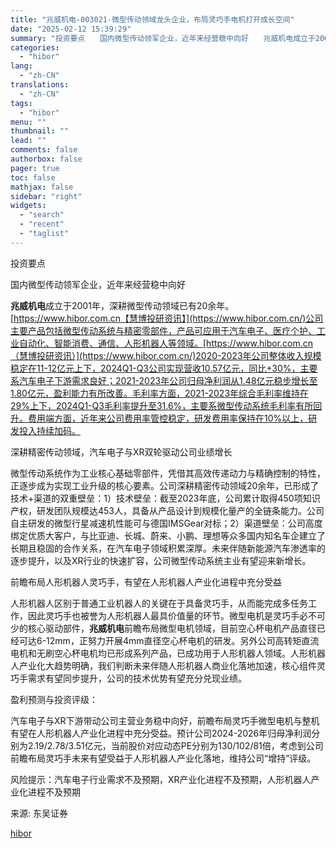 ```yaml
---
title: "兆威机电-003021-微型传动领域龙头企业，布局灵巧手电机打开成长空间"
date: "2025-02-12 15:39:29"
summary: "投资要点　　国内微型传动领军企业，近年来经营稳中向好　　兆威机电成立于2001年，深耕微型传动..."
categories:
  - "hibor"
lang:
  - "zh-CN"
translations:
  - "zh-CN"
tags:
  - "hibor"
menu: ""
thumbnail: ""
lead: ""
comments: false
authorbox: false
pager: true
toc: false
mathjax: false
sidebar: "right"
widgets:
  - "search"
  - "recent"
  - "taglist"
---
```


投资要点

国内微型传动领军企业，近年来经营稳中向好

**兆威机电**成立于2001年，深耕微型传动领域已有20余年。[https://www.hibor.com.cn【慧博投研资讯】](https://www.hibor.com.cn/)公司主要产品包括微型传动系统与精密零部件，产品可应用于汽车电子、医疗个护、工业自动化、智能消费、通信、人形机器人等领域。[https://www.hibor.com.cn（慧博投研资讯）](https://www.hibor.com.cn/)2020-2023年公司整体收入规模稳定在11-12亿元上下，2024Q1-Q3公司实现营收10.57亿元，同比+30%，主要系汽车电子下游需求良好；2021-2023年公司归母净利润从1.48亿元稳步增长至1.80亿元，盈利能力有所改善。毛利率方面，2021-2023年综合毛利率维持在29%上下，2024Q1-Q3毛利率提升至31.6%，主要系微型传动系统毛利率有所回升。费用端方面，近年来公司费用率管控稳定，研发费用率保持在10%以上，研发投入持续加码。

深耕精密传动领域，汽车电子与XR双轮驱动公司业绩增长

微型传动系统作为工业核心基础零部件，凭借其高效传递动力与精确控制的特性，正逐步成为实现工业升级的核心要素。公司深耕精密传动领域20余年，已形成了技术+渠道的双重壁垒：1）技术壁垒：截至2023年底，公司累计取得450项知识产权，研发团队规模达453人，具备从产品设计到规模化量产的全链条能力。公司自主研发的微型行星减速机性能可与德国IMSGear对标；2）渠道壁垒：公司高度绑定优质大客户，与比亚迪、长城、蔚来、小鹏、理想等众多国内知名车企建立了长期且稳固的合作关系，在汽车电子领域积累深厚。未来伴随新能源汽车渗透率的逐步提升，以及XR行业的快速扩容，公司微型传动系统主业有望迎来新增长。

前瞻布局人形机器人灵巧手，有望在人形机器人产业化进程中充分受益

人形机器人区别于普通工业机器人的关键在于具备灵巧手，从而能完成多任务工作，因此灵巧手也被誉为人形机器人最具价值量的环节。微型电机是灵巧手必不可少的核心驱动部件，**兆威机电**前瞻布局微型电机领域，目前空心杯电机产品直径已经可达6-12mm，正努力开展4mm直径空心杯电机的研发。另外公司高转矩直流电机和无刷空心杯电机均已形成系列产品，已成功用于人形机器人领域。人形机器人产业化大趋势明确，我们判断未来伴随人形机器人商业化落地加速，核心组件灵巧手需求有望同步提升，公司的技术优势有望充分兑现业绩。

盈利预测与投资评级：

汽车电子与XR下游带动公司主营业务稳中向好，前瞻布局灵巧手微型电机与整机有望在人形机器人产业化进程中充分受益。预计公司2024-2026年归母净利润分别为2.19/2.78/3.51亿元，当前股价对应动态PE分别为130/102/81倍，考虑到公司前瞻布局灵巧手未来有望受益于人形机器人产业化落地，维持公司“增持”评级。

风险提示：汽车电子行业需求不及预期，XR产业化进程不及预期，人形机器人产业化进程不及预期

来源: 东吴证券

[hibor](https://www.hibor.com.cn/data/353eb1d8a427c5ec5fd6f0044ce39ebc.html)
